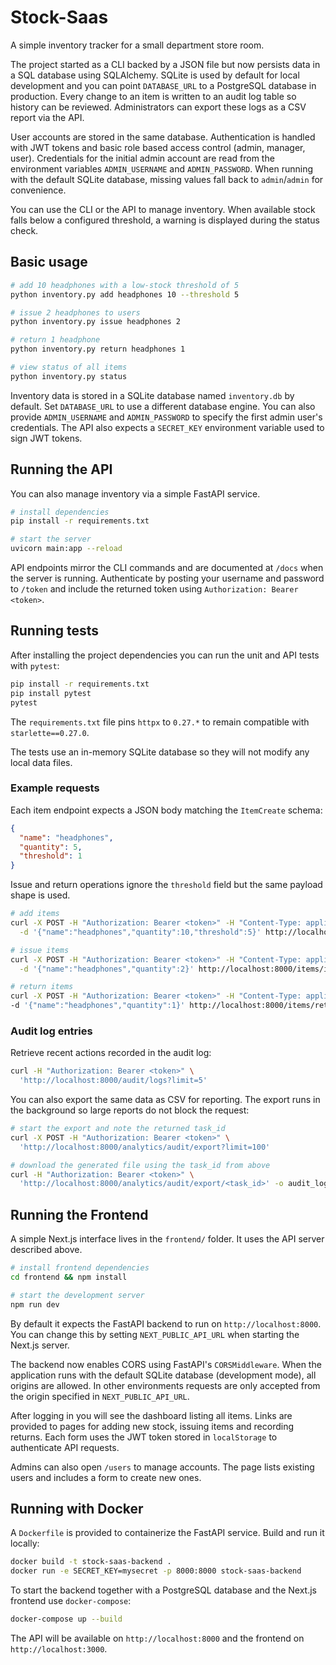# Stock-Saas

A simple inventory tracker for a small department store room.

The project started as a CLI backed by a JSON file but now persists data in a
SQL database using SQLAlchemy. SQLite is used by default for local development
and you can point `DATABASE_URL` to a PostgreSQL database in production. Every
change to an item is written to an audit log table so history can be reviewed.
Administrators can export these logs as a CSV report via the API.

User accounts are stored in the same database. Authentication is handled with
JWT tokens and basic role based access control (admin, manager, user).
Credentials for the initial admin account are read from the environment
variables `ADMIN_USERNAME` and `ADMIN_PASSWORD`. When running with the default
SQLite database, missing values fall back to `admin`/`admin` for convenience.

You can use the CLI or the API to manage inventory. When available stock falls
below a configured threshold, a warning is displayed during the status check.

## Basic usage

```bash
# add 10 headphones with a low-stock threshold of 5
python inventory.py add headphones 10 --threshold 5

# issue 2 headphones to users
python inventory.py issue headphones 2

# return 1 headphone
python inventory.py return headphones 1

# view status of all items
python inventory.py status
```

Inventory data is stored in a SQLite database named `inventory.db` by default.
Set `DATABASE_URL` to use a different database engine. You can also provide
`ADMIN_USERNAME` and `ADMIN_PASSWORD` to specify the first admin user's
credentials. The API also expects a `SECRET_KEY` environment variable used to
sign JWT tokens.


## Running the API

You can also manage inventory via a simple FastAPI service.

```bash
# install dependencies
pip install -r requirements.txt

# start the server
uvicorn main:app --reload
```

API endpoints mirror the CLI commands and are documented at `/docs` when the server is running.
Authenticate by posting your username and password to `/token` and include the returned token using `Authorization: Bearer <token>`.

## Running tests

After installing the project dependencies you can run the unit and API tests with `pytest`:

```bash
pip install -r requirements.txt
pip install pytest
pytest
```

The `requirements.txt` file pins `httpx` to `0.27.*` to remain compatible with
`starlette==0.27.0`.

The tests use an in-memory SQLite database so they will not modify any local data files.
### Example requests

Each item endpoint expects a JSON body matching the `ItemCreate` schema:

```json
{
  "name": "headphones",
  "quantity": 5,
  "threshold": 1
}
```

Issue and return operations ignore the `threshold` field but the same payload shape is used.

```bash
# add items
curl -X POST -H "Authorization: Bearer <token>" -H "Content-Type: application/json" \
  -d '{"name":"headphones","quantity":10,"threshold":5}' http://localhost:8000/items/add

# issue items
curl -X POST -H "Authorization: Bearer <token>" -H "Content-Type: application/json" \
  -d '{"name":"headphones","quantity":2}' http://localhost:8000/items/issue

# return items
curl -X POST -H "Authorization: Bearer <token>" -H "Content-Type: application/json" \
-d '{"name":"headphones","quantity":1}' http://localhost:8000/items/return
```


### Audit log entries

Retrieve recent actions recorded in the audit log:

```bash
curl -H "Authorization: Bearer <token>" \
  'http://localhost:8000/audit/logs?limit=5'
```

You can also export the same data as CSV for reporting. The export runs in the
background so large reports do not block the request:

```bash
# start the export and note the returned task_id
curl -X POST -H "Authorization: Bearer <token>" \
  'http://localhost:8000/analytics/audit/export?limit=100'

# download the generated file using the task_id from above
curl -H "Authorization: Bearer <token>" \
  'http://localhost:8000/analytics/audit/export/<task_id>' -o audit_log.csv
```

## Running the Frontend

A simple Next.js interface lives in the `frontend/` folder. It uses the API server described above.

```bash
# install frontend dependencies
cd frontend && npm install

# start the development server
npm run dev
```

By default it expects the FastAPI backend to run on `http://localhost:8000`. You can change this by setting `NEXT_PUBLIC_API_URL` when starting the Next.js server.

The backend now enables CORS using FastAPI's `CORSMiddleware`. When the
application runs with the default SQLite database (development mode), all
origins are allowed. In other environments requests are only accepted from the
origin specified in `NEXT_PUBLIC_API_URL`.

After logging in you will see the dashboard listing all items. Links are provided to pages for adding new stock, issuing items and recording returns. Each form uses the JWT token stored in `localStorage` to authenticate API requests.

Admins can also open `/users` to manage accounts. The page lists existing users and includes a form to create new ones.



## Running with Docker

A `Dockerfile` is provided to containerize the FastAPI service. Build and run it locally:

```bash
docker build -t stock-saas-backend .
docker run -e SECRET_KEY=mysecret -p 8000:8000 stock-saas-backend
```

To start the backend together with a PostgreSQL database and the Next.js frontend use `docker-compose`:

```bash
docker-compose up --build
```

The API will be available on `http://localhost:8000` and the frontend on `http://localhost:3000`.


